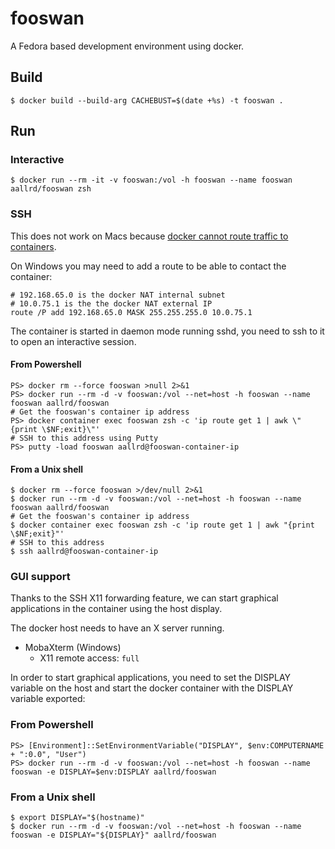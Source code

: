 # fooswan

A Fedora based development environment using docker.

## Build

    $ docker build --build-arg CACHEBUST=$(date +%s) -t fooswan .

## Run

### Interactive

    $ docker run --rm -it -v fooswan:/vol -h fooswan --name fooswan aallrd/fooswan zsh

### SSH

This does not work on Macs because [docker cannot route traffic to containers](https://docs.docker.com/docker-for-mac/networking/#i-cannot-ping-my-containers).

On Windows you may need to add a route to be able to contact the container:

    # 192.168.65.0 is the docker NAT internal subnet
    # 10.0.75.1 is the the docker NAT external IP
    route /P add 192.168.65.0 MASK 255.255.255.0 10.0.75.1

The container is started in daemon mode running sshd, you need to ssh to it to open an interactive session.

#### From Powershell

    PS> docker rm --force fooswan >null 2>&1
    PS> docker run --rm -d -v fooswan:/vol --net=host -h fooswan --name fooswan aallrd/fooswan
    # Get the fooswan's container ip address
    PS> docker container exec fooswan zsh -c 'ip route get 1 | awk \"{print \$NF;exit}\"'
    # SSH to this address using Putty
    PS> putty -load fooswan aallrd@fooswan-container-ip

#### From a Unix shell

    $ docker rm --force fooswan >/dev/null 2>&1
    $ docker run --rm -d -v fooswan:/vol --net=host -h fooswan --name fooswan aallrd/fooswan
    # Get the fooswan's container ip address
    $ docker container exec fooswan zsh -c 'ip route get 1 | awk "{print \$NF;exit}"'
    # SSH to this address
    $ ssh aallrd@fooswan-container-ip

### GUI support

Thanks to the SSH X11 forwarding feature, we can start graphical applications in the container using the host display.

The docker host needs to have an X server running.

- MobaXterm (Windows)
  - X11 remote access: `full`

In order to start graphical applications, you need to set the DISPLAY variable on the host and start the docker container with the DISPLAY variable exported:

### From Powershell

    PS> [Environment]::SetEnvironmentVariable("DISPLAY", $env:COMPUTERNAME + ":0.0", "User")
    PS> docker run --rm -d -v fooswan:/vol --net=host -h fooswan --name fooswan -e DISPLAY=$env:DISPLAY aallrd/fooswan

### From a Unix shell

    $ export DISPLAY="$(hostname)"
    $ docker run --rm -d -v fooswan:/vol --net=host -h fooswan --name fooswan -e DISPLAY="${DISPLAY}" aallrd/fooswan
